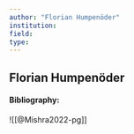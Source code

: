 ```yaml
---
author: "Florian Humpenöder"
institution:
field:
type:
---
```


## Florian Humpenöder
#### Bibliography:

![[@Mishra2022-pg]]